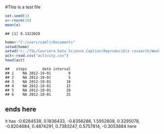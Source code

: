 #This is a test file


```r
set.seed(1)
x<-rnorm(10)
mean(x)
```

```
## [1] 0.1322028
```

```r
home<-"C:/users/samlt/Documents"
setwd(home)
setwd("c:./TSL/Coursera Data Science Caption/Reproducible research/Week2 project")
act<-read.csv("activity.csv")
head(act)
```

```
##   steps       date interval
## 1    NA 2012-10-01        0
## 2    NA 2012-10-01        5
## 3    NA 2012-10-01       10
## 4    NA 2012-10-01       15
## 5    NA 2012-10-01       20
## 6    NA 2012-10-01       25
```

## ends here
it has -0.6264538, 0.1836433, -0.8356286, 1.5952808, 0.3295078, -0.8204684, 0.4874291, 0.7383247, 0.5757814, -0.3053884 here
